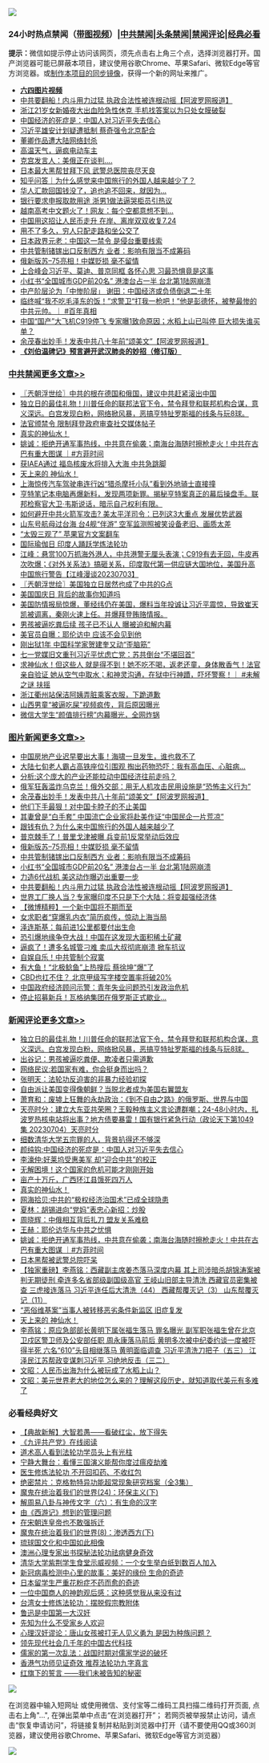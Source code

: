 ![](https://raw.githubusercontent.com/jsvpn/jsproxy/dev/64photo/fqnews-qr.jpg)

<div id="tt">
<h3>24小时热点禁闻（<a href="https://aaa.v2dns.tk/?QAjUl=BgRp5UNKRn&T5Vk=fPVH&Q59Ab=WxGE" target="_blank">带图视频</a>）|<a href="#%E4%B8%AD%E5%85%B1%E7%A6%81%E9%97%BB%E6%9B%B4%E5%A4%9A%E6%96%87%E7%AB%A0">中共禁闻</a>|<a href="#%E5%9B%BE%E7%89%87%E6%96%B0%E9%97%BB%E6%9B%B4%E5%A4%9A%E6%96%87%E7%AB%A0">头条禁闻</a>|<a href="#%E6%96%B0%E9%97%BB%E8%AF%84%E8%AE%BA%E6%9B%B4%E5%A4%9A%E6%96%87%E7%AB%A0">禁闻评论|<a href="#%E5%BF%85%E7%9C%8B%E7%BB%8F%E5%85%B8%E5%A5%BD%E6%96%87">经典必看</a></h3>
<div><b>提示：</b>微信如提示停止访问该网页，须先点击右上角三个点，选择浏览器打开。国产浏览器可能已屏蔽本项目，建议使用谷歌Chrome、苹果Safari、微软Edge等官方浏览器。或<a href="%E5%88%B6%E4%BD%9Cgit%E7%A6%81%E9%97%BB%E9%95%9C%E5%83%8F.md">制作本项目的同步镜像</a>，获得一个新的网址来推广。</div>
<ul>
<li><b><a href="http://d2.v2rss.gq/64.mp4" target="_blank">六四图片视频</a></b></li>
<li><a href="/topimagenews/20230704/1904040.md">中共要翻船！内斗用力过猛 执政合法性被连根动摇【阿波罗网报道】</a></li>
<li><a href="/cnnews/20230704/1904055.md">浙江21岁女新婚夜大出血险急性休克 手机找答案以为只处女膜破裂</a></li>
<li><a href="/ssgc/20230704/1904098.md">中国经济的死症是：中国人对习近平失去信心</a></li>
<li><a href="/comments/20230704/1904129.md">习近平雄安计划疑遭抵制 蔡奇强令北京配合</a></li>
<li><a href="/baitai/20230704/1904052.md">董卿作品遭大陆网络封杀</a></li>
<li><a href="/cnnews/20230704/1903998.md">高温天气，逼疯电动车主</a></li>
<li><a href="/worldnews/20230705/1904237.md">克宫发言人：美俄正在谈判....</a></li>
<li><a href="/comments/20230704/1904102.md">日本最大黑帮甘拜下风 武警总医院丧尽天良</a></li>
<li><a href="/baitai/20230704/1904085.md">知乎问答｜为什么感觉来中国旅行的外国人越来越少了？</a></li>
<li><a href="/lifebaike/20230704/1904012.md">华人汇款回国钱没了，追也追不回来，就因为…</a></li>
<li><a href="/finance/20230705/1904228.md">银行要求申报取款用途 浙男1做法逼哭柜员引热议</a></li>
<li><a href="/cnnews/20230704/1904013.md">越南高考中文题火了！网友：每个空都意想不到…</a></li>
<li><a href="/finance/20230705/1904199.md">中国用这招让人民币走升 在岸、离岸双双收复7.24</a></li>
<li><a href="/cnnews/20230705/1904233.md">用不了多久，穷人只配走路和坐公交了</a></li>
<li><a href="/baitai/20230704/1904096.md">日本政界元老：中国这一禁令 是侵台重要线索</a></li>
<li><a href="/topimagenews/20230704/1904133.md">中共管制锗镓出口反制西方 业者：影响有限当不成筹码</a></li>
<li><a href="/topimagenews/20230705/1904242.md">俄新版苏–75亮相！中媒贬损 毫不留情</a></li>
<li><a href="/baitai/20230705/1904193.md">上合峰会习近平、莫迪、普京同框 各怀心思 习最恐惧竟是这事</a></li>
<li><a href="/topimagenews/20230704/1904103.md">小红书“全国城市GDP前20名” 港澳台占一半 台北第1陆网崩溃</a></li>
<li><a href="/baitai/20230704/1904051.md">中产阶层沦为「中惨阶层」 谢田：中国经济或负债倒退二十年</a></li>
<li><a href="/sohnews/20230704/1904074.md">临终喊“我不吃毛泽东的饭！”求警卫“打我一枪吧！”他是彭德怀，被整最惨的中共元帅。｜ #百年真相</a></li>
<li><a href="/finance/20230704/1904091.md">中国“国产”大飞机C919停飞 专家曝1致命原因；水稻上山已叫停 巨大损失谁买单？</a></li>
<li><a href="/topimagenews/20230705/1904283.md">余茂春出妙手！发表中共八十年前“颂美文”【阿波罗网报道】</a></li>
<li><b><a href="/comments/20200207/1272816.md" target="_blank">《刘伯温碑记》预言避开武汉肺炎的妙招（修订版）</a></b></li>
</ul>
</div>

<div class="catlist">
<h3><a href="/cbnews/" target="_blank">中共禁闻</a><span><a href="/cbnews/" target="_blank" rel="nofollow">更多文章>></a></span></h3>
<ul>
<li><a href="/cbnews/20230705/1904362.md" target="_blank">〖兲朝浮世绘〗中共的根在德国和俄国，建议中共赶紧滚出中国</a></li>
<li><a href="/comments/20230705/1904358.md" target="_blank">独立日的最佳礼物！川普任命的联邦法官下令，禁令拜登和联邦机构合谋，意义深远。白宫发现白粉，网络掀风暴，恶搞亨特扯罗斯福的线条与玩8球。</a></li>
<li><a href="/cbnews/20230705/1904350.md" target="_blank">法官颁禁令 限制拜登政府审查社交媒体帖子</a></li>
<li><a href="/comments/20230705/1904281.md" target="_blank">真实的神仙水！</a></li>
<li><a href="/comments/20230705/1904259.md" target="_blank">姚诚：拒绝开通军事热线，中共意在偷袭；南海台海随时擦枪走火！中共在古巴有重大图谋 ｜#方菲时间</a></li>
<li><a href="/cbnews/20230705/1904227.md" target="_blank">获IAEA通过 福岛核废水将排入大海 中共急跳脚</a></li>
<li><a href="/comments/20230705/1904202.md" target="_blank">天上来的 神仙水！</a></li>
<li><a href="/cbnews/20230704/1904176.md" target="_blank">上海惊传汽车驾驶串连行凶“猎杀摩托小队”看到外地骑士直接撞</a></li>
<li><a href="/comments/20230704/1904125.md" target="_blank">亨特笔记本电脑再爆新料，发现两项新罪。揭秘亨特案真正的幕后操盘手。联邦检察官大卫·韦斯说话，暗示自己权利有限。</a></li>
<li><a href="/cbnews/20230704/1904042.md" target="_blank">如何避开中共火箭军攻击? 美太平洋司令：已列这3大重点 发展优势武器</a></li>
<li><a href="/cbnews/20230704/1904022.md" target="_blank">山东号航母过台海 台4舰“伴游” 空军监测照被笑设备老旧、画质太差</a></li>
<li><a href="/cbnews/20230704/1904006.md" target="_blank">“太毁三观了” 苹果官方文案翻车</a></li>
<li><a href="/cbnews/20230704/1903710.md" target="_blank">国际瑜伽日 印度人踊跃学炼法轮功</a></li>
<li><a href="/cbnews/20230704/1903981.md" target="_blank">江峰：悬赏100万抓海外港人，中共港警无厘头表演；C919有去无回，牛皮再次吹爆；《对外关系法》搞砸关系，印度取代第一供应链大国地位，美国升高中国旅行警告【江峰漫谈20230703】</a></li>
<li><a href="/cbnews/20230704/1903980.md" target="_blank">〖兲朝浮世绘〗美国独立日居然也成了中共的G点</a></li>
<li><a href="/comments/20230704/1903958.md" target="_blank">美国国庆日 背后的故事你知道吗</a></li>
<li><a href="/comments/20230704/1903880.md" target="_blank">美国防情报局惊爆，董经纬仍在美国，爆料当年投诚让习近平震惊，导致崔天凯被调离，秦刚火速上任。并爆拜登贿赂情报。</a></li>
<li><a href="/cbnews/20230704/1903866.md" target="_blank">男孩被逼吃粪后续 孩子已不认人 曝被迫和解内幕</a></li>
<li><a href="/cbnews/20230704/1903852.md" target="_blank">美官员自曝：耶伦访中 应该不会见到他</a></li>
<li><a href="/cbnews/20230704/1903851.md" target="_blank">刚出狱1年 中国科学家贺建奎又动“歪脑筋”</a></li>
<li><a href="/cbnews/20230704/1903819.md" target="_blank">七一党媒旧文重刊习近平忧虑亡党：苏共倒台“不堪回首”</a></li>
<li><a href="/comments/20230703/1903712.md" target="_blank">求神仙水！但这些人 就是得不到！她不吃不喝，返老还童，身体散香气！法官亲自验证 她从空气中取水；和神灵沟通，在狱中行神蹟，吓坏警察！｜ #未解之谜 扶摇</a></li>
<li><a href="/cbnews/20230703/1903692.md" target="_blank">浙江衢州站保洁阿姨弄脏乘客衣服，下跪道歉</a></li>
<li><a href="/cbnews/20230703/1903652.md" target="_blank">山西男童“被逼吃屎”视频疯传，背后原因曝光</a></li>
<li><a href="/cbnews/20230703/1903605.md" target="_blank">微信大学生“颜值排行榜”内幕曝光，全网炸锅</a></li>

</ul>
</div>
<div class="catlist">
<h3><a href="/topimagenews/" target="_blank">图片新闻</a><span><a href="/topimagenews/" target="_blank" rel="nofollow">更多文章>></a></span></h3>
<ul>
<li><a href="/topimagenews/20230705/1904360.md" target="_blank">中国房地产业迟早要出大事！海啸一旦发生，谁也救不了</a></li>
<li><a href="/topimagenews/20230705/1904347.md" target="_blank">大陆七旬老人霸占高铁座位引围观 掏出药物恐吓：我有高血压、心脏病…</a></li>
<li><a href="/topimagenews/20230705/1904336.md" target="_blank">分析:这个庞大的产业还能拉动中国经济往前走吗？</a></li>
<li><a href="/topimagenews/20230705/1904335.md" target="_blank">俄军狂轰滥炸乌克兰！俄外交部：用无人机攻击民用设施是“恐怖主义行为”</a></li>
<li><a href="/topimagenews/20230705/1904283.md" target="_blank">余茂春出妙手！发表中共八十年前“颂美文”【阿波罗网报道】</a></li>
<li><a href="/topimagenews/20230705/1904265.md" target="_blank">他们下手最狠！对中国卡脖子的不止美国</a></li>
<li><a href="/topimagenews/20230705/1904264.md" target="_blank">其妻曾是“白手套” 中国流亡企业家将赴美作证“中国民企一片荒凉”</a></li>
<li><a href="/topimagenews/20230705/1904253.md" target="_blank">跟钱有仇？为什么来中国旅行的外国人越来越少了</a></li>
<li><a href="/topimagenews/20230705/1904252.md" target="_blank">普京棘手了！普里戈津被曝 兵变前1反常举动后效应</a></li>
<li><a href="/topimagenews/20230705/1904242.md" target="_blank">俄新版苏–75亮相！中媒贬损 毫不留情</a></li>
<li><a href="/topimagenews/20230704/1904133.md" target="_blank">中共管制锗镓出口反制西方 业者：影响有限当不成筹码</a></li>
<li><a href="/topimagenews/20230704/1904103.md" target="_blank">小红书“全国城市GDP前20名” 港澳台占一半 台北第1陆网崩溃</a></li>
<li><a href="/topimagenews/20230704/1904065.md" target="_blank">力造6代战机 美这动作曝迈出重要一步</a></li>
<li><a href="/topimagenews/20230704/1904040.md" target="_blank">中共要翻船！内斗用力过猛 执政合法性被连根动摇【阿波罗网报道】</a></li>
<li><a href="/topimagenews/20230704/1903983.md" target="_blank">世界工厂换人当？专家曝印度不只是下个大陆：将变超强经济体</a></li>
<li><a href="/topimagenews/20230704/1903969.md" target="_blank">【微博精粹】一个新中国将不期而至</a></li>
<li><a href="/topimagenews/20230704/1903946.md" target="_blank">女求职者“穿爆乳内衣”简历疯传，惊动上海当局</a></li>
<li><a href="/topimagenews/20230704/1903909.md" target="_blank">泽连斯基：每前进1公里都要付出生命</a></li>
<li><a href="/topimagenews/20230704/1903895.md" target="_blank">恐引爆地缘争夺大战！中国在这发现大面积稀土矿藏</a></li>
<li><a href="/topimagenews/20230704/1903887.md" target="_blank">逼疯了！遭多名城管刁难 卖瓜大叔彻底崩溃 掀车抗议</a></li>
<li><a href="/topimagenews/20230704/1903886.md" target="_blank">自娱自乐！中共管制个寂寞</a></li>
<li><a href="/topimagenews/20230704/1903865.md" target="_blank">有大鱼！“北极鲶鱼”上热搜后 蔡徐坤“爆”了</a></li>
<li><a href="/topimagenews/20230704/1903850.md" target="_blank">CBD也扛不住？ 北京甲级写字楼空置率将破20%</a></li>
<li><a href="/topimagenews/20230704/1903814.md" target="_blank">中国政府经济顾问示警：青年失业问题恐引发政治危机</a></li>
<li><a href="/topimagenews/20230703/1903691.md" target="_blank">停止招募新兵！瓦格纳集团在俄罗斯正式歇业…</a></li>

</ul>
</div>
<div class="catlist">
<h3><a href="/comments/" target="_blank">新闻评论</a><span><a href="/comments/" target="_blank" rel="nofollow">更多文章>></a></span></h3>
<ul>
<li><a href="/comments/20230705/1904358.md" target="_blank">独立日的最佳礼物！川普任命的联邦法官下令，禁令拜登和联邦机构合谋，意义深远。白宫发现白粉，网络掀风暴，恶搞亨特扯罗斯福的线条与玩8球。</a></li>
<li><a href="/comments/20230705/1904341.md" target="_blank">出谷记：男孩被逼吃粪便、欺凌者只需道歉</a></li>
<li><a href="/comments/20230705/1904340.md" target="_blank">网络民议:若国家有难，你会挺身而出吗？</a></li>
<li><a href="/comments/20230705/1904339.md" target="_blank">张明天：法轮功反迫害的非暴力经验初探</a></li>
<li><a href="/comments/20230705/1904327.md" target="_blank">自由派让美国变得像朝鲜？当脱北者成为美国右翼盟友</a></li>
<li><a href="/comments/20230705/1904326.md" target="_blank">萧育和：废墟上狂舞的永劫政治：《到不自由之路》的俄罗斯、世界与中国</a></li>
<li><a href="/comments/20230705/1904324.md" target="_blank">天亮时分：建立大东亚共荣圈？王毅种族主义言论遭群嘲；24-48小时内，扎波罗热核电站将出事？地方债要暴雷！国有银行紧急行动（政论天下第1049集 20230704）天亮时分</a></li>
<li><a href="/comments/20230705/1904290.md" target="_blank">细数清华大学五宗罪的人，背景扒得还不够深</a></li>
<li><a href="/comments/20230705/1904289.md" target="_blank">颜纯钩:中国经济的死症是：中国人对习近平失去信心</a></li>
<li><a href="/comments/20230705/1904288.md" target="_blank">李濠仲:好莱坞受惠美军 却“迎合中共”的校正</a></li>
<li><a href="/comments/20230705/1904287.md" target="_blank">无解困境！这个国家的危机可能才刚刚开始</a></li>
<li><a href="/comments/20230705/1904286.md" target="_blank">亩产十万斤，广西环江县饿死四万人</a></li>
<li><a href="/comments/20230705/1904281.md" target="_blank">真实的神仙水！</a></li>
<li><a href="/comments/20230705/1904269.md" target="_blank">网海拾贝:中共的“极权经济治国术”已成全球隐患</a></li>
<li><a href="/comments/20230705/1904268.md" target="_blank">夏林：胡锡进向“党妈”表忠心新招：炒股</a></li>
<li><a href="/comments/20230705/1904267.md" target="_blank">周晓辉：中俄相互背后扎刀 盟友关系难稳</a></li>
<li><a href="/comments/20230705/1904266.md" target="_blank">王赫：耶伦访华与中共之忧惧</a></li>
<li><a href="/comments/20230705/1904259.md" target="_blank">姚诚：拒绝开通军事热线，中共意在偷袭；南海台海随时擦枪走火！中共在古巴有重大图谋 ｜#方菲时间</a></li>
<li><a href="/comments/20230705/1904249.md" target="_blank">日本黑帮被武警总院吓呆</a></li>
<li><a href="/comments/20230705/1904217.md" target="_blank">【独家重磅】李燕铭：西藏副主席姜杰落马深度内幕 其上司涉暗杀胡锦涛案被判无期徒刑 牵连多名省部级副国级高官 王岐山旧部主导清洗 西藏官员密集被查 三虎接连落马 习近平连任后大清洗（44） 西藏帮覆灭记（3） 山东帮覆灭记（11）</a></li>
<li><a href="/comments/20230705/1904215.md" target="_blank">“恶俗维基案”当事人被转移恶劣条件新监区 旧症复发</a></li>
<li><a href="/comments/20230705/1904202.md" target="_blank">天上来的 神仙水！</a></li>
<li><a href="/comments/20230704/1904163.md" target="_blank">李燕铭：原应急部部长黄明下属张福生落马 罪名曝光 副军职张福生曾在北京卫戍区警卫师及公安部任职 周永康落马前后 黄明多次被中纪委约谈一度被吓得半死 六名“610”头目相继落马 黄明面临调查 习近平清洗刀把子（五三） 江泽民江苏帮政变谋刺习近平 习绝地反击（三二）</a></li>
<li><a href="/comments/20230704/1904132.md" target="_blank">文昭：人民币出海为什么被玩成了水稻上山？</a></li>
<li><a href="/comments/20230704/1904131.md" target="_blank">文昭：美元世界老大的地位怎么来的？理解这段历史，就知道取代美元有多难了</a></li>

</ul>
</div>

<div class="catlist">
<h3>必看经典好文</h3>
<ul>
<li><a href="/comments/20201217/1449706.md" target="_blank">【典故新解】大智若愚——看破红尘，放下得失</a></li>
<li><a href="/bookonline/20131116/201057.md" target="_blank">《九评共产党》在线阅读</a></li>
<li><a href="/comments/20200227/1284657.md" target="_blank">道术高人看到法轮功学员头上有光柱</a></li>
<li><a href="/comments/20200527/1273654.md" target="_blank">宁静大舞台：看懂三国演义能帮你度过瘟疫劫难</a></li>
<li><a href="/cbnews/20211114/1652055.md" target="_blank">医生修炼法轮功 不开回扣药、不收红包</a></li>
<li><a href="/comments/20200705/783265.md" target="_blank">绝密禁片：克格勃特异功能超常现象研究档案（全3集）</a></li>
<li><a href="/cbnews/20180907/994846.md" target="_blank">魔鬼在统治着我们的世界(24)：环保主义(下)</a></li>
<li><a href="/tculture/20170925/832035.md" target="_blank">解周易八卦与神传文字（六）：有生命的汉字</a></li>
<li><a href="/cbnews/20211017/1639767.md" target="_blank">由《西游记》想到的管理问题</a></li>
<li><a href="/lifebaike/20200315/1294178.md" target="_blank">在宋朝连皇帝也不敢强拆迁</a></li>
<li><a href="/topimagenews/20180527/948714.md" target="_blank">魔鬼在统治着我们的世界(8)：渗透西方(下)</a></li>
<li><a href="/bannedvideo/20220411/1717515.md" target="_blank">琉球国文化和中国如此相像</a></li>
<li><a href="/comments/20230226/1853388.md" target="_blank">澳洲心理专家出书探秘法轮功祛病健身奇效</a></li>
<li><a href="/comments/20221213/1822868.md" target="_blank">清华大学紫荆学生食堂示威视频：一个女生举白纸到数百人加入</a></li>
<li><a href="/cbnews/20210421/1530674.md" target="_blank">新冠病毒检测中心里的故事：美好的缘份 生命的奇迹</a></li>
<li><a href="/comments/20210324/1511732.md" target="_blank">日本留学生严重花粉症不药而愈的奇迹</a></li>
<li><a href="/comments/20230301/1854831.md" target="_blank">一位中国商人的神韵观后感：这种感觉我从来没有过</a></li>
<li><a href="/cbnews/20200610/1342772.md" target="_blank">台湾女士修炼法轮功：摆脱假宗教附体</a></li>
<li><a href="/cnnews/20210213/1486568.md" target="_blank">鲁迅是中国第一大汉奸</a></li>
<li><a href="/comments/20200620/1346848.md" target="_blank">先知为什么不受家乡人欢迎</a></li>
<li><a href="/comments/20220614/1745276.md" target="_blank">心理汉奸谬论：唐山女孩被打无人见义勇为 是因为种族问题？</a></li>
<li><a href="/comments/20220329/1711799.md" target="_blank">领先现代社会几千年的中国古代科技</a></li>
<li><a href="/comments/20191110/1037275.md" target="_blank">儒家的第一次乱法：战国时期对儒家学说的破坏</a></li>
<li><a href="/comments/20200517/1330064.md" target="_blank">香港气功师见证奇效 推荐法轮功九字真言</a></li>
<li><a href="/comments/20221219/1825441.md" target="_blank">红旗下的誓言 ——我们未被告知的秘密</a></li>

</ul>
</div>

![](https://raw.githubusercontent.com/jsvpn/jsproxy/dev/64photo/fqnews-qr.jpg)

在浏览器中输入短网址 或使用微信、支付宝等二维码工具扫描二维码打开页面, 点击右上角"...", 在弹出菜单中点击“在浏览器打开”； 若网页被举报禁止访问，请点击“恢复申请访问”，将链接复制并粘贴到浏览器中打开（请不要使用QQ或360浏览器，建议使用谷歌Chrome、苹果Safari、微软Edge等官方浏览器）

![](https://raw.githubusercontent.com/jsvpn/jsproxy/dev/64photo/wx.jpg)